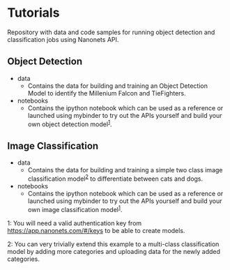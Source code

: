 # Tutorials
Repository with data and code samples for running object detection and classification jobs using Nanonets API.

## Object Detection
- data
  - Contains the data for building and training an Object Detection Model to identify the Millenium Falcon and TieFighters.
- notebooks
  - Contains the ipython notebook which can be used as a reference or launched using mybinder to try out the APIs yourself and build your own object detection model<sup>[1](#footnote_1)</sup>.
  
  
## Image Classification
- data
  - Contains the data for building and training a simple two class image classification model<sup>[2](#footnote_2)</sup> to differentiate between cats and dogs.
- notebooks
  - Contains the ipython notebook which can be used as a reference or launched using mybinder to try out the APIs yourself and build your own image classification model<sup>[1](#footnote_1)</sup>.

  
<a name="footnote_1">1</a>: You will need a valid authentication key from https://app.nanonets.com/#/keys to be able to create models.
  
<a name="footnote_2">2</a>: You can very trivially extend this example to a multi-class classification model by adding more categories and uploading data for the newly added categories.
